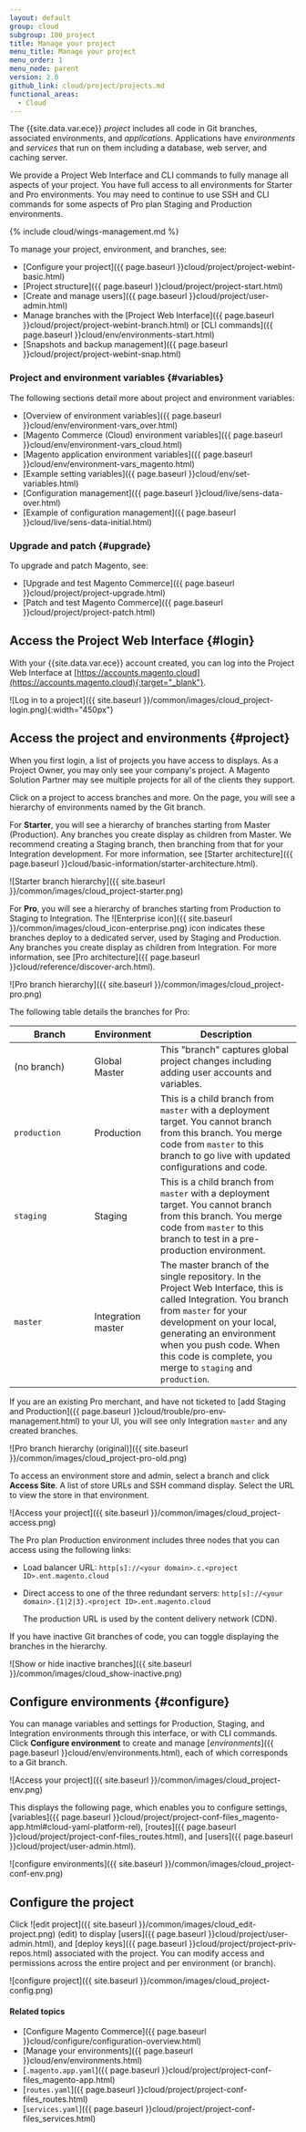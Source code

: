 ```yaml
---
layout: default
group: cloud
subgroup: 100_project
title: Manage your project
menu_title: Manage your project
menu_order: 1
menu_node: parent
version: 2.0
github_link: cloud/project/projects.md
functional_areas:
  - Cloud
---
```


The {{site.data.var.ece}} *project* includes all code in Git branches, associated environments, and *applications*. Applications have *environments* and *services* that run on them including a database, web server, and caching server.

We provide a Project Web Interface and CLI commands to fully manage all aspects of your project. You have full access to all environments for Starter and Pro environments. You may need to continue to use SSH and CLI commands for some aspects of Pro plan Staging and Production environments.

{% include cloud/wings-management.md %}

To manage your project, environment, and branches, see:

* [Configure your project]({{ page.baseurl }}cloud/project/project-webint-basic.html)
* [Project structure]({{ page.baseurl }}cloud/project/project-start.html)
* [Create and manage users]({{ page.baseurl }}cloud/project/user-admin.html)
*	Manage branches with the [Project Web Interface]({{ page.baseurl }}cloud/project/project-webint-branch.html) or [CLI commands]({{ page.baseurl }}cloud/env/environments-start.html)
*	[Snapshots and backup management]({{ page.baseurl }}cloud/project/project-webint-snap.html)

### Project and environment variables {#variables}
The following sections detail more about project and environment variables:

*	[Overview of environment variables]({{ page.baseurl }}cloud/env/environment-vars_over.html)
*	[Magento Commerce (Cloud) environment variables]({{ page.baseurl }}cloud/env/environment-vars_cloud.html)
*	[Magento application environment variables]({{ page.baseurl }}cloud/env/environment-vars_magento.html)
*	[Example setting variables]({{ page.baseurl }}cloud/env/set-variables.html)
*	[Configuration management]({{ page.baseurl }}cloud/live/sens-data-over.html)
*	[Example of configuration management]({{ page.baseurl }}cloud/live/sens-data-initial.html)

### Upgrade and patch {#upgrade}
To upgrade and patch Magento, see:

*	[Upgrade and test Magento Commerce]({{ page.baseurl }}cloud/project/project-upgrade.html)
*	[Patch and test Magento Commerce]({{ page.baseurl }}cloud/project/project-patch.html)

## Access the Project Web Interface {#login}
With your {{site.data.var.ece}} account created, you can log into the Project Web Interface at [https://accounts.magento.cloud](https://accounts.magento.cloud){:target="_blank"}.

![Log in to a project]({{ site.baseurl }}/common/images/cloud_project-login.png){:width="450px"}

## Access the project and environments {#project}
When you first login, a list of projects you have access to displays. As a Project Owner, you may only see your company's project. A Magento Solution Partner may see multiple projects for all of the clients they support.

Click on a project to access branches and more. On the page, you will see a hierarchy of environments named by the Git branch.

For **Starter**, you will see a hierarchy of branches starting from Master (Production). Any branches you create display as children from Master. We recommend creating a Staging branch, then branching from that for your Integration development. For more information, see [Starter architecture]({{ page.baseurl }}cloud/basic-information/starter-architecture.html).

![Starter branch hierarchy]({{ site.baseurl }}/common/images/cloud_project-starter.png)

For **Pro**, you will see a hierarchy of branches starting from Production to Staging to Integration. The ![Enterprise icon]({{ site.baseurl }}/common/images/cloud_icon-enterprise.png) icon indicates these branches deploy to a dedicated server, used by Staging and Production. Any branches you create display as children from Integration. For more information, see [Pro architecture]({{ page.baseurl }}cloud/reference/discover-arch.html).

![Pro branch hierarchy]({{ site.baseurl }}/common/images/cloud_project-pro.png)

The following table details the branches for Pro:

<table>
<thead>
<tr>
<th style="width: 125px;">Branch</th>
<th style="width: 100px;">Environment</th>
<th>Description</th>
</tr></thead>
<tbody>
<tr>
<td>(no branch)</td>
<td>Global Master</td>
<td>This "branch" captures global project changes including adding user accounts and variables.
</td>
</tr>
<tr>
<td><code>production</code></td>
<td>Production</td>
<td>This is a child branch from <code>master</code> with a deployment target. You cannot branch from this branch. You merge code from <code>master</code> to this branch to go live with updated configurations and code.</td>
</tr>
<tr>
<td><code>staging</code></td>
<td>Staging</td>
<td>This is a child branch from <code>master</code> with a deployment target. You cannot branch from this branch. You merge code from <code>master</code> to this branch to test in a pre-production environment.</td>
</tr>
<tr>
<td><code>master</code></td>
<td>Integration master</td>
<td>The master branch of the single repository. In the Project Web Interface, this is called Integration. You branch from <code>master</code> for your development on your local, generating an environment when you push code. When this code is complete, you merge to <code>staging</code> and <code>production</code>.</td>
</tr>
</tbody>
</table>

If you are an existing Pro merchant, and have not ticketed to [add Staging and Production]({{ page.baseurl }}cloud/trouble/pro-env-management.html) to your UI, you will see only Integration `master` and any created branches.

![Pro branch hierarchy (original)]({{ site.baseurl }}/common/images/cloud_project-pro-old.png)

To access an environment store and admin, select a branch and click **Access Site**. A list of store URLs and SSH command display. Select the URL to view the store in that environment.

![Access your project]({{ site.baseurl }}/common/images/cloud_project-access.png)

The Pro plan Production environment includes three nodes that you can access using the following links:

* Load balancer URL: `http[s]://<your domain>.c.<project ID>.ent.magento.cloud`
* Direct access to one of the three redundant servers: `http[s]://<your domain>.{1|2|3}.<project ID>.ent.magento.cloud`

  The production URL is used by the content delivery network (CDN).

If you have inactive Git branches of code, you can toggle displaying the branches in the hierarchy.

![Show or hide inactive branches]({{ site.baseurl }}/common/images/cloud_show-inactive.png)

## Configure environments {#configure}
You can manage variables and settings for Production, Staging, and Integration environments through this interface, or with CLI commands. Click **Configure environment** to create and manage [*environments*]({{ page.baseurl }}cloud/env/environments.html), each of which corresponds to a Git branch.

![Access your project]({{ site.baseurl }}/common/images/cloud_project-env.png)

This displays the following page, which enables you to configure settings, [variables]({{ page.baseurl }}cloud/project/project-conf-files_magento-app.html#cloud-yaml-platform-rel), [routes]({{ page.baseurl }}cloud/project/project-conf-files_routes.html), and [users]({{ page.baseurl }}cloud/project/user-admin.html).

![configure environments]({{ site.baseurl }}/common/images/cloud_project-conf-env.png)

## Configure the project
Click ![edit project]({{ site.baseurl }}/common/images/cloud_edit-project.png) (edit) to display [users]({{ page.baseurl }}cloud/project/user-admin.html), and [deploy keys]({{ page.baseurl }}cloud/project/project-priv-repos.html) associated with the project. You can modify access and permissions across the entire project and per environment (or branch).

![configure project]({{ site.baseurl }}/common/images/cloud_project-config.png)

#### Related topics
*	[Configure Magento Commerce]({{ page.baseurl }}cloud/configure/configuration-overview.html)
*	[Manage your environments]({{ page.baseurl }}cloud/env/environments.html)
*	[`.magento.app.yaml`]({{ page.baseurl }}cloud/project/project-conf-files_magento-app.html)
*	[`routes.yaml`]({{ page.baseurl }}cloud/project/project-conf-files_routes.html)
*	[`services.yaml`]({{ page.baseurl }}cloud/project/project-conf-files_services.html)
